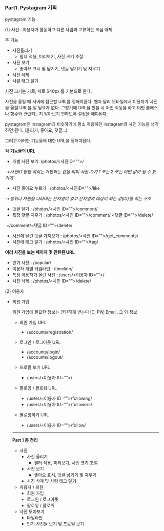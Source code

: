 ### **Part1. Pystagram 기획**

pystagram 기능

(1) 사진 : 이용자가 활동하고 다른 사람과 교류하는 핵심 매체

주 기능

- 사진올리기
  - 필터 적용, 미리보기, 사진 크기 조절
- 사진 보기
  - 좋아요 표시 및 남기기, 댓글 남기기 및 지우기
- 사진 삭제
- 사람 태그 달기

사진 크기는 가로, 세로 640px 를 기본으로 한다. 

사진을 올릴 때 서버에 접근할 URL을 정해야된다. 웹과 달리 모바일에서 이용자가 사진을 올릴 URL을 알 필요가 없다.  그렇기에 URL을 봤을 시 어떤 작동을 하고 어떤 클래스나 함수와 관련되는지 알아보기 편하도록 설정을 해야된다.

pystagram은 instagram과 비슷하기에 평소 이용하던 instagram의 사진 기능을 생각하면 된다. (올리기, 좋아요, 댓글...)

그러고 이러한 기능들에 대한 URL을 정해야된다.

**각 기능들의 URL**

- 개별 사진 보기: /photos/<사진ID="">/  

->*사진ID 양옆 꺾쇠는 가변하는 값을 의미  사진 ID가 1 또는 2 또는 어떤 값이 될 수 있기에*

- 사진 좋아요 누르기 : /photos/<사진ID="">/like 

->*행위나 자원을 나타내는 문자열이 있고 문자열의 대상이 되는 값(ID)를 적는 구조*

- 댓글 달기 :  /photos/<사진 ID="">/comment/ 
- 특정 댓글 지우기 : /photos/<사진 ID="">/comment/ <댓글 ID="">/delete/ 

​                                =/comment/<댓글 ID="">/delete/ 

- 사진에 달린 댓글 가져오기 : /photos/<사진 ID="">/get_comments/
- 사진에 태그 달기 :  /photos/<사진 ID="">/tag/

**여러 사진을 보는 페이지 및 관련된 URL**

- 인기 사진 : /popular/
- 이용자 개별 타임라인 : /timeline/
- 특정 이용자가 올린 사진 : /users/<이용자 ID="">/
-  사진 삭제 : /photos/<사진 ID="">/delete/



(2) 이용자

- 회원 가입 

  회원 가입에 필요한 정보는 간단하게 받는다 ID, PW, Email, 그 외 정보

  - 회원 가입 URL
    - /accounts/registration/ 


  - 로그인 / 로그아웃 URL
    - /accounts/login/ 
    -  /accounts/logout/ 
  - 프로필 보기 URL
    -  /users/<이용자 ID="">/ 
  - 팔로잉 / 팔로워 URL
    -  /users/<이용자 ID="">/following/
    -  /users/<이용자 ID="">/followers/
  - 팔로잉하기 URL
    - /users/<이용자 ID="">/follow/ 

   

  ------

  **Part 1 총 정리**

  - 사진 
    - 사진 올리기
      - 필터 적용, 미리보기, 사진 크기 조절
    - 사진 보기
      - 좋아요 표시, 댓글 남기기 및 지우기
    - 사진 삭제 및 사람 태그 달기
  - 이용자 / 회원
    - 회원 가입
    - 로그인 / 로그아웃
    - 팔로잉 / 팔로워
  - 사진 모아보기 
    - 타임라인
    - 인기 사진들 보기 및 프로필 보기

  ​






